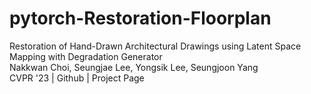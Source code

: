 # pytorch-Restoration-Floorplan
Restoration of Hand-Drawn Architectural Drawings using Latent Space Mapping with Degradation Generator <br>
Nakkwan Choi, Seungjae Lee, Yongsik Lee, Seungjoon Yang <br>
CVPR '23 | Github | Project Page
